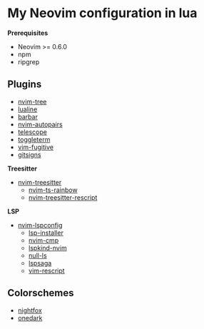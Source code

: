 # My Neovim configuration in lua

**Prerequisites**

- Neovim >= 0.6.0
- npm
- ripgrep

## Plugins

- [nvim-tree](https://github.com/kyazdani42/nvim-tree.lua)
- [lualine](https://github.com/nvim-lualine/lualine.nvim)
- [barbar](https://github.com/romgrk/barbar.nvim)
- [nvim-autopairs](https://github.com/windwp/nvim-autopairs)
- [telescope](https://github.com/nvim-telescope/telescope.nvim)
- [toggleterm](https://github.com/akinsho/toggleterm.nvim)
- [vim-fugitive](https://github.com/tpope/vim-fugitive)
- [gitsigns](https://github.com/lewis6991/gitsigns.nvim)

**Treesitter**

- [nvim-treesitter](https://github.com/nvim-treesitter/nvim-treesitter)
  - [nvim-ts-rainbow](https://github.com/p00f/nvim-ts-rainbow)
  - [nvim-treesitter-rescript](https://github.com/nkrkv/nvim-treesitter-rescript)

**LSP**

- [nvim-lspconfig](https://github.com/neovim/nvim-lspconfig)
  - [lsp-installer](https://github.com/williamboman/nvim-lsp-installer)
  - [nvim-cmp](https://github.com/hrsh7th/nvim-cmp)
  - [lspkind-nvim](https://github.com/onsails/lspkind-nvim)
  - [null-ls](https://github.com/jose-elias-alvarez/null-ls.nvim)
  - [lspsaga](https://github.com/tami5/lspsaga.nvim)
  - [vim-rescript](https://github.com/rescript-lang/vim-rescript)

## Colorschemes

- [nightfox](https://github.com/EdenEast/nightfox.nvim)
- [onedark](https://github.com/navarasu/onedark.nvim)
